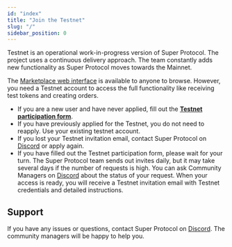 ```yaml
---
id: "index"
title: "Join the Testnet"
slug: "/"
sidebar_position: 0
---
```


Testnet is an operational work-in-progress version of Super Protocol. The project uses a continuous delivery approach. The team constantly adds new functionality as Super Protocol moves towards the Mainnet.

The [Marketplace web interface](https://marketplace.superprotocol.com/) is available to anyone to browse. However, you need a Testnet account to access the full functionality like receiving test tokens and creating orders.

- If you are a new user and have never applied, fill out the [**Testnet participation form**](https://superprotocol.typeform.com/testnetm).
- If you have previously applied for the Testnet, you do not need to reapply. Use your existing testnet account.
- If you lost your Testnet invitation email, contact Super Protocol on [Discord](https://discord.gg/superprotocol) or apply again.
- If you have filled out the Testnet participation form, please wait for your turn. The Super Protocol team sends out invites daily, but it may take several days if the number of requests is high. You can ask Community Managers on [Discord](https://discord.gg/superprotocol) about the status of your request. When your access is ready, you will receive a Testnet invitation email with Testnet credentials and detailed instructions.

## Support

If you have any issues or questions, contact Super Protocol on [Discord](https://discord.gg/superprotocol). The community managers will be happy to help you.